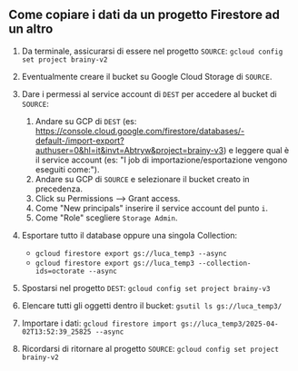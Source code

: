 ## Come copiare i dati da un progetto Firestore ad un altro

1. Da terminale, assicurarsi di essere nel progetto `SOURCE`: `gcloud config set project brainy-v2`

2. Eventualmente creare il bucket su Google Cloud Storage di `SOURCE`.

3. Dare i permessi al service account di `DEST` per accedere al bucket di `SOURCE`:
   1. Andare su GCP di `DEST` (es: https://console.cloud.google.com/firestore/databases/-default-/import-export?authuser=0&hl=it&invt=Abtryw&project=brainy-v3) e leggere qual è il service account (es: "I job di importazione/esportazione vengono eseguiti come:").
   2. Andare su GCP di `SOURCE` e selezionare il bucket creato in precedenza.
   3. Click su Permissions —> Grant access.
   4. Come "New principals" inserire il service account del punto `i`.
   5. Come "Role" scegliere `Storage Admin`.

4. Esportare tutto il database oppure una singola Collection:
   - `gcloud firestore export gs://luca_temp3 --async`
   - `gcloud firestore export gs://luca_temp3 --collection-ids=octorate --async`

5. Spostarsi nel progetto `DEST`: `gcloud config set project brainy-v3`

6. Elencare tutti gli oggetti dentro il bucket: `gsutil ls gs://luca_temp3/`

7. Importare i dati: `gcloud firestore import gs://luca_temp3/2025-04-02T13:52:39_25825 --async`

8. Ricordarsi di ritornare al progetto `SOURCE`: `gcloud config set project brainy-v2`
